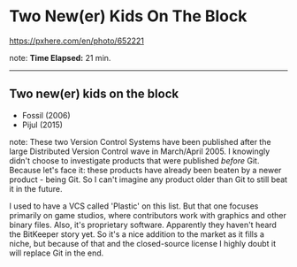 <!-- .slide: data-background="img/background/usb-sticks.jpg" data-background-color="black" data-background-opacity="0.3"-->

# Two New(er) Kids On The Block

<https://pxhere.com/en/photo/652221>  <!-- .element: class="attribution" -->

note: 
**Time Elapsed:** 21 min.

---

## Two new(er) kids on the block

* Fossil (2006)
* Pijul (2015)

note: 
These two Version Control Systems have been published after the large Distributed Version Control wave in March/April 2005.
I knowingly didn't choose to investigate products that were published *before* Git.
Because let's face it: these products have already been beaten by a newer product - being Git.
So I can't imagine any product older than Git to still beat it in the future.

I used to have a VCS called 'Plastic' on this list.
But that one focuses primarily on game studios, where contributors work with graphics and other binary files.
Also, it's proprietary software. Apparently they haven't heard the BitKeeper story yet.
So it's a nice addition to the market as it fills a niche, but because of that and the closed-source license I highly doubt it will replace Git in the end.

